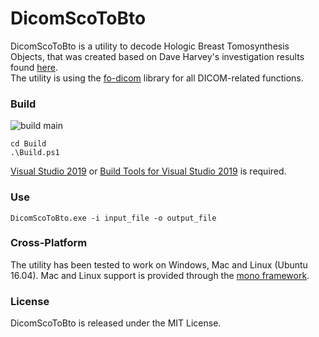 ﻿# DicomScoToBto
DicomScoToBto is a utility to decode Hologic Breast Tomosynthesis Objects, that was created based on Dave Harvey's investigation results found [here](https://groups.google.com/g/comp.protocols.dicom/c/aMrgjrMtyVc).\
The utility is using the [fo-dicom](https://github.com/fo-dicom/fo-dicom) library for all DICOM-related functions.

### Build
![build main](https://github.com/PantelisGeorgiadis/DicomScoToBto/workflows/build/badge.svg?branch=main)

	cd Build
	.\Build.ps1
[Visual Studio 2019](https://visualstudio.microsoft.com/downloads/) or [Build Tools for Visual Studio 2019](https://aka.ms/vs/16/release/vs_buildtools.exe) is required.

### Use
	DicomScoToBto.exe -i input_file -o output_file
	
### Cross-Platform
The utility has been tested to work on Windows, Mac and Linux (Ubuntu 16.04). Mac and Linux support is provided through the [mono framework](https://www.mono-project.com).

### License
DicomScoToBto is released under the MIT License.
